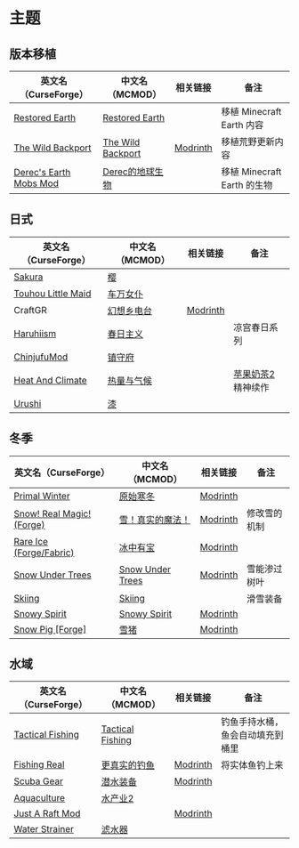 # 主题

## 版本移植

| 英文名（CurseForge）                                                                       | 中文名（MCMOD）                                           | 相关链接                                          | 备注                        |
| ------------------------------------------------------------------------------------------ | --------------------------------------------------------- | ------------------------------------------------- | --------------------------- |
| [Restored Earth](https://www.curseforge.com/minecraft/mc-mods/restored-earth)              | [Restored Earth](https://www.mcmod.cn/class/7314.html)    |                                                   | 移植 Minecraft Earth 内容   |
| [The Wild Backport](https://www.curseforge.com/minecraft/mc-mods/the-wild-backport)        | [The Wild Backport](https://www.mcmod.cn/class/7005.html) | [Modrinth](https://modrinth.com/mod/wildbackport) | 移植荒野更新内容            |
| [Derec's Earth Mobs Mod](https://www.curseforge.com/minecraft/mc-mods/minecraft-earth-mod) | [Derec的地球生物](https://www.mcmod.cn/class/3891.html)   |                                                   | 移植 Minecraft Earth 的生物 |

## 日式

| 英文名（CurseForge）                                                                  | 中文名（MCMOD）                                    | 相关链接                                     | 备注                                                      |
| ------------------------------------------------------------------------------------- | -------------------------------------------------- | -------------------------------------------- | --------------------------------------------------------- |
| [Sakura](https://www.curseforge.com/minecraft/mc-mods/sakura)                         | [樱](https://www.mcmod.cn/class/1841.html)         |                                              |                                                           |
| [Touhou Little Maid](https://www.curseforge.com/minecraft/mc-mods/touhou-little-maid) | [车万女仆](https://www.mcmod.cn/class/1796.html)   |                                              |                                                           |
| CraftGR                                                                               | [幻想乡电台](https://www.mcmod.cn/class/5455.html) | [Modrinth](https://modrinth.com/mod/craftgr) |                                                           |
| [Haruhiism](https://www.curseforge.com/minecraft/mc-mods/haruhiism)                   | [春日主义](https://www.mcmod.cn/class/7009.html)   |                                              | 凉宫春日系列                                              |
| [ChinjufuMod](https://www.curseforge.com/minecraft/mc-mods/chinjufumod)               | [镇守府](https://www.mcmod.cn/class/1026.html)     |                                              |                                                           |
| [Heat And Climate](https://www.curseforge.com/minecraft/mc-mods/heat-and-climate)     | [热量与气候](https://www.mcmod.cn/class/1020.html) |                                              | [苹果奶茶2](https://www.mcmod.cn/class/363.html) 精神续作 |
| [Urushi](https://www.curseforge.com/minecraft/mc-mods/urushi-mod)                     | [漆](https://www.mcmod.cn/class/8924.html)         |                                              |                                                           |

## 冬季

| 英文名（CurseForge）                                                                      | 中文名（MCMOD）                                          | 相关链接                                              | 备注         |
| ----------------------------------------------------------------------------------------- | -------------------------------------------------------- | ----------------------------------------------------- | ------------ |
| [Primal Winter](https://www.curseforge.com/minecraft/mc-mods/primal-winter)               | [原始寒冬](https://www.mcmod.cn/class/2779.html)         | [Modrinth](https://modrinth.com/mod/primal-winter)    |              |
| [Snow! Real Magic! (Forge)](https://www.curseforge.com/minecraft/mc-mods/snow-real-magic) | [雪！真实的魔法！](https://www.mcmod.cn/class/2106.html) | [Modrinth](https://modrinth.com/mod/snow-real-magic)  | 修改雪的机制 |
| [Rare Ice (Forge/Fabric)](https://www.curseforge.com/minecraft/mc-mods/rare-ice)          | [冰中有宝](https://www.mcmod.cn/class/3218.html)         | [Modrinth](https://modrinth.com/mod/rare-ice)         |              |
| [Snow Under Trees](https://www.curseforge.com/minecraft/mc-mods/snow-under-trees)         | [Snow Under Trees](https://www.mcmod.cn/class/7558.html) | [Modrinth](https://modrinth.com/mod/snow-under-trees) | 雪能渗过树叶 |
| [Skiing](https://www.curseforge.com/minecraft/mc-mods/skiing)                             | [Skiing](https://www.mcmod.cn/class/4910.html)           |                                                       | 滑雪装备     |
| [Snowy Spirit](https://www.curseforge.com/minecraft/mc-mods/snowy-spirit)                 | [Snowy Spirit](https://www.mcmod.cn/class/7511.html)     | [Modrinth](https://modrinth.com/mod/snowy-spirit)     |              |
| [Snow Pig [Forge]](https://www.curseforge.com/minecraft/mc-mods/snow-pig)                 | [雪猪](https://www.mcmod.cn/class/7045.html)             | [Modrinth](https://modrinth.com/mod/snowpig)          |              |

## 水域

| 英文名（CurseForge）                                                              | 中文名（MCMOD）                                          | 相关链接                                             | 备注                             |
| --------------------------------------------------------------------------------- | -------------------------------------------------------- | ---------------------------------------------------- | -------------------------------- |
| [Tactical Fishing](https://www.curseforge.com/minecraft/mc-mods/tactical-fishing) | [Tactical Fishing](https://www.mcmod.cn/class/7183.html) |                                                      | 钓鱼手持水桶，鱼会自动填充到桶里 |
| [Fishing Real](https://www.curseforge.com/minecraft/mc-mods/fishing-real)         | [更真实的钓鱼](https://www.mcmod.cn/class/2883.html)     | [Modrinth](https://modrinth.com/mod/fishing-real)    | 将实体鱼钓上来                   |
| [Scuba Gear](https://www.curseforge.com/minecraft/mc-mods/scuba-gear)             | [潜水装备](https://www.mcmod.cn/class/3404.html)         | [Modrinth](https://modrinth.com/mod/scuba-gear)      |                                  |
| [Aquaculture](https://www.curseforge.com/minecraft/mc-mods/aquaculture)           | [水产业2](https://www.mcmod.cn/class/281.html)           |                                                      |                                  |
| [Just A Raft Mod](https://www.curseforge.com/minecraft/mc-mods/just-a-raft-mod)   |                                                          | [Modrinth](https://modrinth.com/mod/just-a-raft-mod) |                                  |
| [Water Strainer](https://www.curseforge.com/minecraft/mc-mods/water-strainer)     | [滤水器](https://www.mcmod.cn/class/1512.html)           |                                                      |                                  |

